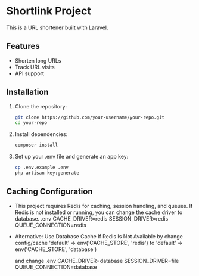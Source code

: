 # Shortlink Project

This is a URL shortener built with Laravel.

## Features
- Shorten long URLs
- Track URL visits
- API support

## Installation
1. Clone the repository:
   ```sh
   git clone https://github.com/your-username/your-repo.git
   cd your-repo
2. Install dependencies:
   ```sh
   composer install
3. Set up your .env file and generate an app key:
   ```sh
   cp .env.example .env
   php artisan key:generate

## Caching Configuration
- This project requires Redis for caching, session handling, and queues. If Redis is not installed or running, you can change the cache driver to database.
   .env
    CACHE_DRIVER=redis
    SESSION_DRIVER=redis
    QUEUE_CONNECTION=redis

-  Alternative: Use Database Cache If Redis Is Not Available
   by change config/cache  'default' => env('CACHE_STORE', 'redis') to 'default' => env('CACHE_STORE', 'database')

   and change .env
    CACHE_DRIVER=database
    SESSION_DRIVER=file
    QUEUE_CONNECTION=database



   
